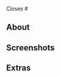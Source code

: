 Closes #

## About
<!--
Describe the issue and how you solved it.
(You don't have to copy linked issue's description)
-->


## Screenshots
<!-- Please attach screenshots with description -->


## Extras
<!-- Additional valuable information -->
